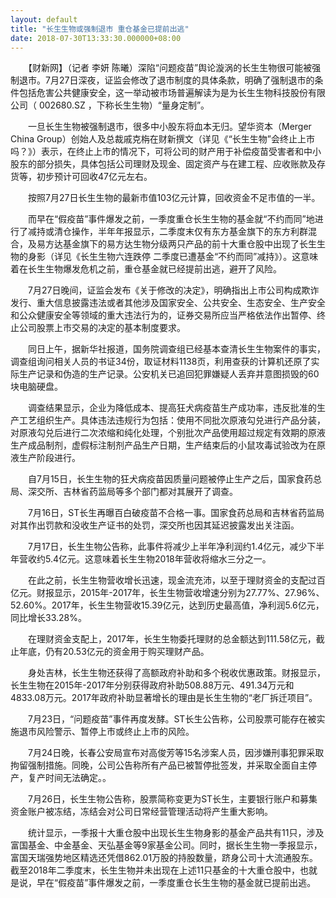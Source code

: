 ```yaml
---
layout: default
title: "长生生物或强制退市 重仓基金已提前出逃"
date: 2018-07-30T13:33:30.000000+08:00
---
```


　　【财新网】（记者 李妍 陈曦）深陷“问题疫苗”舆论漩涡的长生生物很可能被强制退市。7月27日深夜，证监会修改了退市制度的具体条款，明确了强制退市的条件包括危害公共健康安全，这一举动被市场普遍解读为是为长生生物科技股份有限公司（ 002680.SZ ，下称长生生物）“量身定制”。

　　一旦长生生物被强制退市，很多中小股东将血本无归。望华资本（Merger China Group）创始人及总裁戚克栴在财新撰文（详见《“长生生物”会终止上市吗？》）表示，在终止上市的情况下，可将公司的财产用于补偿疫苗受害者和中小股东的部分损失，具体包括公司理财及现金、固定资产与在建工程、应收账款及存货等，初步预计可回收47亿元左右。

　　按照7月27日长生生物的最新市值103亿元计算，回收资金不足市值的一半。

　　而早在“假疫苗”事件爆发之前，一季度重仓长生生物的基金就“不约而同”地进行了减持或清仓操作，半年年报显示，二季度末仅有东方基金旗下的东方利群混合，及易方达基金旗下的易方达生物分级两只产品的前十大重仓股中出现了长生生物的身影（详见《长生生物六连跌停 二季度已遭基金“不约而同”减持》）。这意味着在长生生物爆发危机之前，重仓基金就已经提前出逃，避开了风险。

　　7月27日晚间，证监会发布《关于修改的决定》，明确指出上市公司构成欺诈发行、重大信息披露违法或者其他涉及国家安全、公共安全、生态安全、生产安全和公众健康安全等领域的重大违法行为的，证券交易所应当严格依法作出暂停、终止公司股票上市交易的决定的基本制度要求。

　　同日上午，据新华社报道，国务院调查组已经基本查清长生生物案件的事实，调查组询问相关人员的书证34份，取证材料1138页，利用查获的计算机还原了实际生产记录和伪造的生产记录。公安机关已追回犯罪嫌疑人丢弃并意图损毁的60块电脑硬盘。

　　调查结果显示，企业为降低成本、提高狂犬病疫苗生产成功率，违反批准的生产工艺组织生产。具体违法违规行为包括：使用不同批次原液勾兑进行产品分装，对原液勾兑后进行二次浓缩和纯化处理，个别批次产品使用超过规定有效期的原液生产成品制剂，虚假标注制剂产品生产日期，生产结束后的小鼠攻毒试验改为在原液生产阶段进行。

　　自7月15日，长生生物的狂犬病疫苗因质量问题被停止生产之后，国家食药总局、深交所、吉林省药监局等多个部门都对其展开了调查。

　　7月16日，ST长生再曝百白破疫苗不合格一事。国家食药总局和吉林省药监局对其作出罚款和没收生产证书的处罚，深交所也因其延迟披露发出关注函。

　　7月17日，长生生物公告称，此事件将减少上半年净利润约1.4亿元，减少下半年营收约5.4亿元。这意味着长生生物2018年营收将缩水三分之一。

　　在此之前，长生生物营收增长迅速，现金流充沛，以至于理财资金的支配过百亿元。财报显示，2015年-2017年，长生生物营收增速分别为27.77%、27.96%、52.60%。2017年，长生生物营收15.39亿元，达到历史最高值，净利润5.6亿元，同比增长33.28%。

　　在理财资金支配上，2017年，长生生物委托理财的总金额达到111.58亿元，截止年底，仍有20.53亿元的资金用于购买理财产品。

　　身处吉林，长生生物还获得了高额政府补助和多个税收优惠政策。财报显示，长生生物在2015年-2017年分别获得政府补助508.88万元、491.34万元和4833.08万元。2017年政府补助显著增长的理由是长生生物的“老厂拆迁项目”。

　　7月23日，“问题疫苗”事件再度发酵。ST长生公告称，公司股票可能存在被实施退市风险警示、暂停上市或终止上市的风险。

　　7月24日晚，长春公安局宣布对高俊芳等15名涉案人员，因涉嫌刑事犯罪采取拘留强制措施。同晚，公司公告称所有产品已被暂停批签发，并采取全面自主停产，复产时间无法确定。。

　　7月26日，长生生物公告称，股票简称变更为ST长生，主要银行账户和募集资金账户被冻结，冻结会对公司日常经营管理活动将产生重大影响。

　　统计显示，一季报十大重仓股中出现长生生物身影的基金产品共有11只，涉及富国基金、中金基金、天弘基金等9家基金公司。同时，据长生生物一季报显示，富国天瑞强势地区精选还凭借862.01万股的持股数量，跻身公司十大流通股东。截至2018年二季度末，长生生物并未出现在上述11只基金的十大重仓股中，也就是说，早在“假疫苗”事件爆发之前，一季度重仓长生生物的基金就已提前出逃。

